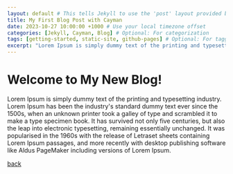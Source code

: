```yaml
---
layout: default # This tells Jekyll to use the 'post' layout provided by the Cayman theme
title: My First Blog Post with Cayman
date: 2023-10-27 10:00:00 +1000 # Use your local timezone offset
categories: [Jekyll, Cayman, Blog] # Optional: For categorization
tags: [getting-started, static-site, github-pages] # Optional: For tagging
excerpt: "Lorem Ipsum is simply dummy text of the printing and typesetting industry."
---
```


# Welcome to My New Blog!

Lorem Ipsum is simply dummy text of the printing and typesetting industry. Lorem Ipsum has been the industry's standard dummy text ever since the 1500s, when an unknown printer took a galley of type and scrambled it to make a type specimen book. It has survived not only five centuries, but also the leap into electronic typesetting, remaining essentially unchanged. It was popularised in the 1960s with the release of Letraset sheets containing Lorem Ipsum passages, and more recently with desktop publishing software like Aldus PageMaker including versions of Lorem Ipsum.

[back](./)